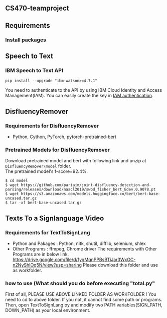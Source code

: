 CS470-teamproject
--------------------------------------------

## Requirements

### Install packages  

## Speech to Text
### IBM Speech to Text API
```
pip install --upgrade "ibm-watson>=4.7.1"
```
You need to authenticate to the API by using IBM Cloud Identity and Access Management(IAM).
You can easily create the key in [IAM authentication](https://cloud.ibm.com/docs/watson?topic=watson-about).   

## DisfluencyRemover
### Requirements for DisfluencyRemover 
* Python, Cython, PyTorch, pytorch-pretrained-bert

### Pretrained Models for DisfluencyRemover
Download pretrained model and bert with following link and unzip at `DisfluencyRemover\model` folder.  
The pretrained model's f-score=92.4%.

```
$ cd model
$ wget https://github.com/pariajm/joint-disfluency-detection-and-parsing/releases/download/naacl2019/swbd_fisher_bert_Edev.0.9078.pt
$ wget https://s3.amazonaws.com/models.huggingface.co/bert/bert-base-uncased.tar.gz
$ tar -xf bert-base-uncased.tar.gz
```

## Texts To a Signlanguage Video
### Requirements for TextToSignLang
* Python and Pakages : Python, nltk, shutil, difflib, selenium, shlex
* Other Programs : ffmpeg, Chrome driver
The requirements with Other Programs are in below link.
https://drive.google.com/file/d/1ygMqnPPBsBTiJar3WxOC-n2NyShIOq5N/view?usp=sharing
Please download this folder and use as workfolder.

### how to use (What should you do before executing "total.py"
First of all, PLEASE USE ABOVE LINKED FOLDER AS WORKFOLDER !
You need to cd to above folder.
If you not, it cannot find some path or programs.
Then, open TextToSignLang.py and modify two PATH variables(SIGN_PATH, DOWN_PATH) as your local environment.
